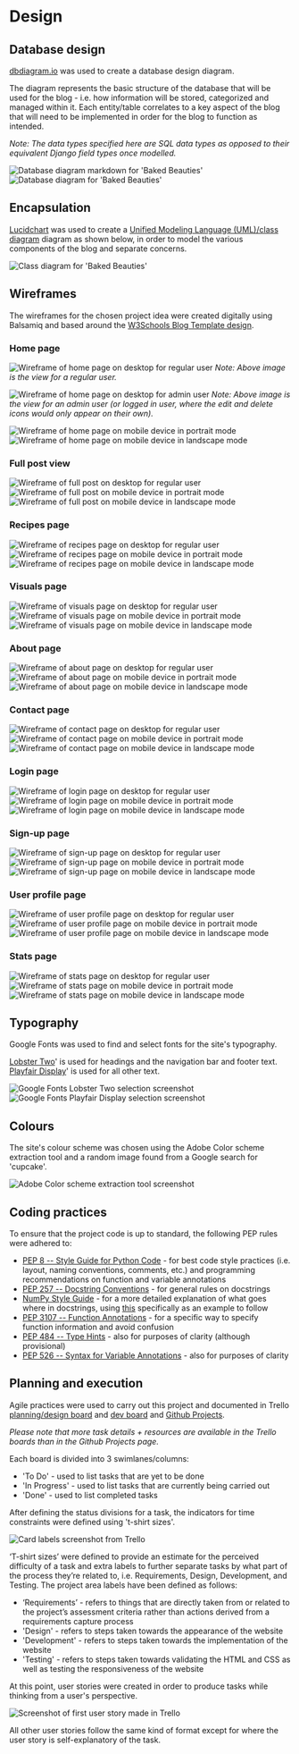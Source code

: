 # Design

## Database design

[dbdiagram.io](https://dbdiagram.io/) was used to create a database design diagram.

The diagram represents the basic structure of the database that will be used for the blog - i.e. how information will be stored, categorized and managed within it.
Each entity/table correlates to a key aspect of the blog that will need to be implemented in order for the blog to function as intended.

*Note: The data types specified here are SQL data types as opposed to their equivalent Django field types once modelled.*

![Database diagram markdown for 'Baked Beauties'](documentation/screenshots/evidence/design/database-design-markdown.png)
![Database diagram for 'Baked Beauties'](documentation/screenshots/evidence/design/database-design-diagram.png)

## Encapsulation

[Lucidchart](https://www.lucidchart.com/) was used to create a [Unified Modeling Language (UML)/class diagram](https://en.wikipedia.org/wiki/Unified_Modeling_Language) diagram as shown below, in order to model the various components of the blog and separate concerns.

![Class diagram for 'Baked Beauties'](documentation/screenshots/evidence/design/class-diagram.png)

## Wireframes

The wireframes for the chosen project idea were created digitally using Balsamiq and based around the [W3Schools Blog Template design](https://www.w3schools.com/bootstrap/tryit.asp?filename=trybs_temp_blog&stacked=h).

### Home page

![Wireframe of home page on desktop for regular user](documentation/wireframes/home-desktop.png)
*Note: Above image is the view for a regular user.*

![Wireframe of home page on desktop for admin user](documentation/wireframes/home-desktop-admin-view.png)
*Note: Above image is the view for an admin user (or logged in user, where the edit and delete icons would only appear on their own).*

![Wireframe of home page on mobile device in portrait mode](documentation/wireframes/home-mobile-portrait.png)
![Wireframe of home page on mobile device in landscape mode](documentation/wireframes/home-mobile-landscape.png)

### Full post view

![Wireframe of full post on desktop for regular user](documentation/wireframes/full-post-desktop.png)
![Wireframe of full post on mobile device in portrait mode](documentation/wireframes/full-post-mobile-portrait.png)
![Wireframe of full post on mobile device in landscape mode](documentation/wireframes/full-post-mobile-landscape.png)

### Recipes page

![Wireframe of recipes page on desktop for regular user](documentation/wireframes/recipes-desktop.png)
![Wireframe of recipes page on mobile device in portrait mode](documentation/wireframes/recipes-mobile-portrait.png)
![Wireframe of recipes page on mobile device in landscape mode](documentation/wireframes/recipes-mobile-landscape.png)

### Visuals page

![Wireframe of visuals page on desktop for regular user](documentation/wireframes/visuals-desktop.png)
![Wireframe of visuals page on mobile device in portrait mode](documentation/wireframes/visuals-mobile-portrait.png)
![Wireframe of visuals page on mobile device in landscape mode](documentation/wireframes/visuals-mobile-landscape.png)

### About page

![Wireframe of about page on desktop for regular user](documentation/wireframes/about-desktop.png)
![Wireframe of about page on mobile device in portrait mode](documentation/wireframes/about-mobile-portrait.png)
![Wireframe of about page on mobile device in landscape mode](documentation/wireframes/about-mobile-landscape.png)

### Contact page

![Wireframe of contact page on desktop for regular user](documentation/wireframes/contact-desktop.png)
![Wireframe of contact page on mobile device in portrait mode](documentation/wireframes/contact-mobile-portrait.png)
![Wireframe of contact page on mobile device in landscape mode](documentation/wireframes/contact-mobile-landscape.png)

### Login page

![Wireframe of login page on desktop for regular user](documentation/wireframes/login-desktop.png)
![Wireframe of login page on mobile device in portrait mode](documentation/wireframes/login-mobile-portrait.png)
![Wireframe of login page on mobile device in landscape mode](documentation/wireframes/login-mobile-landscape.png)

### Sign-up page

![Wireframe of sign-up page on desktop for regular user](documentation/wireframes/sign-up-desktop.png)
![Wireframe of sign-up page on mobile device in portrait mode](documentation/wireframes/sign-up-mobile-portrait.png)
![Wireframe of sign-up page on mobile device in landscape mode](documentation/wireframes/sign-up-mobile-landscape.png)

### User profile page

![Wireframe of user profile page on desktop for regular user](documentation/wireframes/profile-desktop.png)
![Wireframe of user profile page on mobile device in portrait mode](documentation/wireframes/profile-mobile-portrait.png)
![Wireframe of user profile page on mobile device in landscape mode](documentation/wireframes/profile-mobile-landscape.png)

### Stats page

![Wireframe of stats page on desktop for regular user](documentation/wireframes/stats-desktop.png)
![Wireframe of stats page on mobile device in portrait mode](documentation/wireframes/stats-mobile-portrait.png)
![Wireframe of stats page on mobile device in landscape mode](documentation/wireframes/stats-mobile-landscape.png)

## Typography

Google Fonts was used to find and select fonts for the site's typography.

[Lobster Two](https://fonts.google.com/specimen/Lobster+Two)' is used for headings and the navigation bar and footer text.
[Playfair Display](https://fonts.google.com/specimen/Playfair+Display)' is used for all other text.

![Google Fonts Lobster Two selection screenshot](documentation/screenshots/evidence/design/google-fonts-selection-1.png)
![Google Fonts Playfair Display selection screenshot](documentation/screenshots/evidence/design/google-fonts-selection-2.png)

## Colours

The site's colour scheme was chosen using the Adobe Color scheme extraction tool and a random image found from a Google search for 'cupcake'.

![Adobe Color scheme extraction tool screenshot](documentation/screenshots/evidence/design/colour-scheme.png)

## Coding practices

To ensure that the project code is up to standard, the following PEP rules were adhered to:

* [PEP 8 -- Style Guide for Python Code](https://www.python.org/dev/peps/pep-0008/) - for best code style practices (i.e. layout, naming conventions, comments, etc.) and programming recommendations on function and variable annotations
* [PEP 257 -- Docstring Conventions](https://www.python.org/dev/peps/pep-0257/) - for general rules on docstrings
* [NumPy Style Guide](https://numpydoc.readthedocs.io/en/latest/format.html) - for a more detailed explanation of what goes where in docstrings, using [this](https://sphinxcontrib-napoleon.readthedocs.io/en/latest/example_numpy.html) specifically as an example to follow
* [PEP 3107 -- Function Annotations](https://www.python.org/dev/peps/pep-3107/) - for a specific way to specify function information and avoid confusion
* [PEP 484 -- Type Hints](https://www.python.org/dev/peps/pep-3107/) - also for purposes of clarity (although provisional)
* [PEP 526 -- Syntax for Variable Annotations](https://www.python.org/dev/peps/pep-0526/) - also for purposes of clarity

## Planning and execution

Agile practices were used to carry out this project and documented in Trello [planning/design board](https://trello.com/b/i7BTn4iC/project-planning-design) and [dev board](https://trello.com/b/wsBEYfJM/project-development) and [Github Projects](https://github.com/DebzDK/baked-beauties-blog/projects/1).

*Please note that more task details + resources are available in the Trello boards than in the Github Projects page.*

Each board is divided into 3 swimlanes/columns:
* 'To Do' - used to list tasks that are yet to be done
* 'In Progress' - used to list tasks that are currently being carried out
* 'Done' - used to list completed tasks

After defining the status divisions for a task, the indicators for time constraints were defined using 't-shirt sizes'.

![Card labels screenshot from Trello](documentation/screenshots/evidence/design/task-sizes-and-areas.png)

‘T-shirt sizes’ were defined to provide an estimate for the perceived difficulty of a task and extra labels to further separate tasks by what part of the process they’re related to, i.e. Requirements, Design, Development, and Testing.
The project area labels have been defined as follows:
* ‘Requirements’ - refers to things that are directly taken from or related to the project’s assessment criteria rather than actions derived from a requirements capture process
* 'Design' - refers to steps taken towards the appearance of the website
* 'Development' - refers to steps taken towards the implementation of the website
* 'Testing' - refers to steps taken towards validating the HTML and CSS as well as testing the responsiveness of the website

At this point, user stories were created in order to produce tasks while thinking from a user's perspective.

![Screenshot of first user story made in Trello](documentation/screenshots/evidence/design/first-user-story.png)

All other user stories follow the same kind of format except for where the user story is self-explanatory of the task.